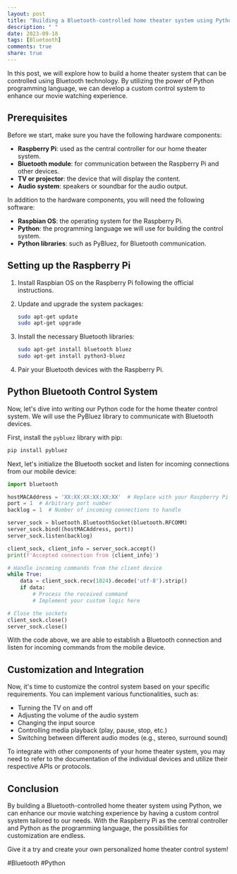 ```yaml
---
layout: post
title: "Building a Bluetooth-controlled home theater system using Python"
description: " "
date: 2023-09-18
tags: [Bluetooth]
comments: true
share: true
---
```


In this post, we will explore how to build a home theater system that can be controlled using Bluetooth technology. By utilizing the power of Python programming language, we can develop a custom control system to enhance our movie watching experience.

## Prerequisites

Before we start, make sure you have the following hardware components:

- **Raspberry Pi**: used as the central controller for our home theater system.
- **Bluetooth module**: for communication between the Raspberry Pi and other devices.
- **TV or projector**: the device that will display the content.
- **Audio system**: speakers or soundbar for the audio output.

In addition to the hardware components, you will need the following software:

- **Raspbian OS**: the operating system for the Raspberry Pi.
- **Python**: the programming language we will use for building the control system.
- **Python libraries**: such as PyBluez, for Bluetooth communication.

## Setting up the Raspberry Pi

1. Install Raspbian OS on the Raspberry Pi following the official instructions.

2. Update and upgrade the system packages:
   ```bash
   sudo apt-get update
   sudo apt-get upgrade
   ```

3. Install the necessary Bluetooth libraries:
   ```bash
   sudo apt-get install bluetooth bluez
   sudo apt-get install python3-bluez
   ```

4. Pair your Bluetooth devices with the Raspberry Pi.

## Python Bluetooth Control System

Now, let's dive into writing our Python code for the home theater control system. We will use the PyBluez library to communicate with Bluetooth devices.

First, install the `pybluez` library with pip:
```bash
pip install pybluez
```

Next, let's initialize the Bluetooth socket and listen for incoming connections from our mobile device:

```python
import bluetooth

hostMACAddress = 'XX:XX:XX:XX:XX:XX'  # Replace with your Raspberry Pi's Bluetooth MAC address
port = 1  # Arbitrary port number
backlog = 1  # Number of incoming connections to handle

server_sock = bluetooth.BluetoothSocket(bluetooth.RFCOMM)
server_sock.bind((hostMACAddress, port))
server_sock.listen(backlog)

client_sock, client_info = server_sock.accept()
print(f'Accepted connection from {client_info}')

# Handle incoming commands from the client device
while True:
    data = client_sock.recv(1024).decode('utf-8').strip()
    if data:
        # Process the received command
        # Implement your custom logic here

# Close the sockets
client_sock.close()
server_sock.close()
```

With the code above, we are able to establish a Bluetooth connection and listen for incoming commands from the mobile device.

## Customization and Integration

Now, it's time to customize the control system based on your specific requirements. You can implement various functionalities, such as:

- Turning the TV on and off
- Adjusting the volume of the audio system
- Changing the input source
- Controlling media playback (play, pause, stop, etc.)
- Switching between different audio modes (e.g., stereo, surround sound)

To integrate with other components of your home theater system, you may need to refer to the documentation of the individual devices and utilize their respective APIs or protocols.

## Conclusion

By building a Bluetooth-controlled home theater system using Python, we can enhance our movie watching experience by having a custom control system tailored to our needs. With the Raspberry Pi as the central controller and Python as the programming language, the possibilities for customization are endless.

Give it a try and create your own personalized home theater control system! 

#Bluetooth #Python